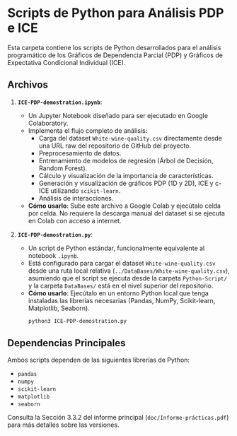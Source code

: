 # Scripts de Python para Análisis PDP e ICE

Esta carpeta contiene los scripts de Python desarrollados para el análisis programático de los Gráficos de Dependencia Parcial (PDP) y Gráficos de Expectativa Condicional Individual (ICE).

## Archivos

1.  **`ICE-PDP-demostration.ipynb`**:
    * Un Jupyter Notebook diseñado para ser ejecutado en Google Colaboratory.
    * Implementa el flujo completo de análisis:
        * Carga del dataset `White-wine-quality.csv` directamente desde una URL raw del repositorio de GitHub del proyecto.
        * Preprocesamiento de datos.
        * Entrenamiento de modelos de regresión (Árbol de Decisión, Random Forest).
        * Cálculo y visualización de la importancia de características.
        * Generación y visualización de gráficos PDP (1D y 2D), ICE y c-ICE utilizando `scikit-learn`.
        * Análisis de interacciones.
    * **Cómo usarlo**: Sube este archivo a Google Colab y ejecútalo celda por celda. No requiere la descarga manual del dataset si se ejecuta en Colab con acceso a internet.

2.  **`ICE-PDP-demostration.py`**:
    * Un script de Python estándar, funcionalmente equivalente al notebook `.ipynb`.
    * Está configurado para cargar el dataset `White-wine-quality.csv` desde una ruta local relativa (`../DataBases/White-wine-quality.csv`), asumiendo que el script se ejecuta desde la carpeta `Python-Script/` y la carpeta `DataBases/` está en el nivel superior del repositorio.
    * **Cómo usarlo**: Ejecútalo en un entorno Python local que tenga instaladas las librerías necesarias (Pandas, NumPy, Scikit-learn, Matplotlib, Seaborn).
        ```bash
        python3 ICE-PDP-demostration.py
        ```

## Dependencias Principales

Ambos scripts dependen de las siguientes librerías de Python:
* `pandas`
* `numpy`
* `scikit-learn`
* `matplotlib`
* `seaborn`

Consulta la Sección 3.3.2 del informe principal (`doc/Informe-prácticas.pdf`) para más detalles sobre las versiones.
